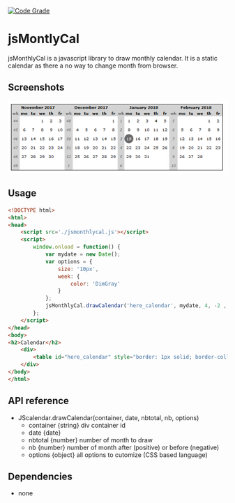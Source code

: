 

[![Code Grade](https://www.code-inspector.com/project/24174/score/svg)](https://frontend.code-inspector.com/project/24174/dashboard)

# jsMontlyCal

jsMonthlyCal is a javascript library to draw monthly calendar. It is a static calendar as there a no way to change month from browser.

## Screenshots

![Global view](./misc/jsMonthlyCal.png)

## Usage

```html
<!DOCTYPE html>
<html>
<head>
	<script src='./jsmonthlycal.js'></script>
	<script>
		window.onload = function() {
			var mydate = new Date();
			var options = {
				size: '10px',
				week: {
					color: 'DimGray'
				}
			};
			jsMonthlyCal.drawCalendar('here_calendar', mydate, 4, -2 , options);
		};
	</script>
</head>
<body>
<h2>Calendar</h2>
	<div>
		<table id="here_calendar" style="border: 1px solid; border-collapse: collapse;"></table>
	</div>
</body>
</html>
```

## API reference

* JScalendar.drawCalendar(container, date, nbtotal, nb, options)
   * container {string} div container id
   * date {date}
   * nbtotal {number} number of month to draw
   * nb {number} number of month after (positive) or before (negative)
   * options {object} all options to cutomize (CSS based language)

## Dependencies

* none

